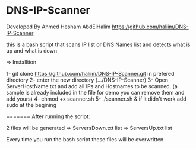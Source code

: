 # DNS-IP-Scanner

Developed By Ahmed Hesham AbdElHalim 
https://github.com/haliim/DNS-IP-Scanner

this is a bash script that scans IP list or DNS Names list and detects what is up and what is down



 => Installtion

 1- git clone https://github.com/haliim/DNS-IP-Scanner.git in prefered directory
 2- enter the new directory (.../DNS-IP-Scanner)
 3- Open ServerHostName.txt and add all IPs and Hostnames to be scanned. (a sample is already included in the file for demo you can remove them and add yours)
 4- chmod +x scanner.sh
 5- ./scanner.sh & if it didn't work add sudo at the begining

 =======
 After running the script:

 2 files will be generated
    => ServersDown.txt list
    => ServersUp.txt list

Every time you run the bash script these files will be overwritten